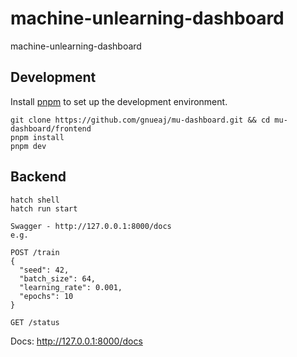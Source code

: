 # machine-unlearning-dashboard
machine-unlearning-dashboard

## Development

Install [pnpm](https://pnpm.io/installation) to set up the development environment.

```shell
git clone https://github.com/gnueaj/mu-dashboard.git && cd mu-dashboard/frontend
pnpm install
pnpm dev
```

## Backend
```shell
hatch shell
hatch run start

Swagger - http://127.0.0.1:8000/docs
e.g. 

POST /train
{
  "seed": 42,
  "batch_size": 64,
  "learning_rate": 0.001,
  "epochs": 10
}

GET /status
```
Docs: http://127.0.0.1:8000/docs